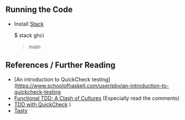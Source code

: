 

Running the Code
----------------

- Install [Stack](http://docs.haskellstack.org/en/stable/README/)

    $ stack ghci
    > main

References / Further Reading
----------------------------
- [An introduction to QuickCheck testing](https://www.schoolofhaskell.com/user/pbv/an-introduction-to-quickcheck-testing
- [Functional TDD: A Clash of Cultures](https://www.facebook.com/notes/kent-beck/functional-tdd-a-clash-of-cultures/472392329460303) (Especially read the comments)
- [TDD with QuickCheck](http://primitive-automaton.logdown.com/posts/142511/tdd-with-quickcheck)
)
- [Tasty](http://documentup.com/feuerbach/tasty)
